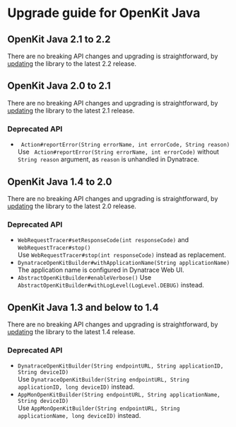 # Upgrade guide for OpenKit Java

## OpenKit Java 2.1 to 2.2
There are no breaking API changes and upgrading is straightforward, by [updating][update] the library
to the latest 2.2 release.

## OpenKit Java 2.0 to 2.1
There are no breaking API changes and upgrading is straightforward, by [updating][update] the library
to the latest 2.1 release.

### Deprecated API
* ` Action#reportError(String errorName, int errorCode, String reason)`
  Use ` Action#reportError(String errorName, int errorCode)` without `String reason` argument, as
  `reason` is unhandled in Dynatrace.

## OpenKit Java 1.4 to 2.0
There are no breaking API changes and upgrading is straightforward, by [updating][update] the library
to the latest 2.0 release.

### Deprecated API
* `WebRequestTracer#setResponseCode(int responseCode)` and `WebRequestTracer#stop()`  
  Use `WebRequestTracer#stop(int responseCode)` instead as replacement.
* `DynatraceOpenKitBuilder#withApplicationName(String applicationName)`  
  The application name is configured in Dynatrace Web UI.
* `AbstractOpenKitBuilder#enableVerbose()`
  Use `AbstractOpenKitBuilder#withLogLevel(LogLevel.DEBUG)` instead.

## OpenKit Java 1.3 and below to 1.4
There are no breaking API changes and upgrading is straightforward, by [updating][update] the library
to the latest 1.4 release.

### Deprecated API
* `DynatraceOpenKitBuilder(String endpointURL, String applicationID, String deviceID)`  
   Use `DynatraceOpenKitBuilder(String endpointURL, String applicationID, long deviceID)` instead.
* `AppMonOpenKitBuilder(String endpointURL, String applicationName, String deviceID)`  
   Use `AppMonOpenKitBuilder(String endpointURL, String applicationName, long deviceID)` instead.

[update]: ./installing.md#Updating-OpenKit-Java
